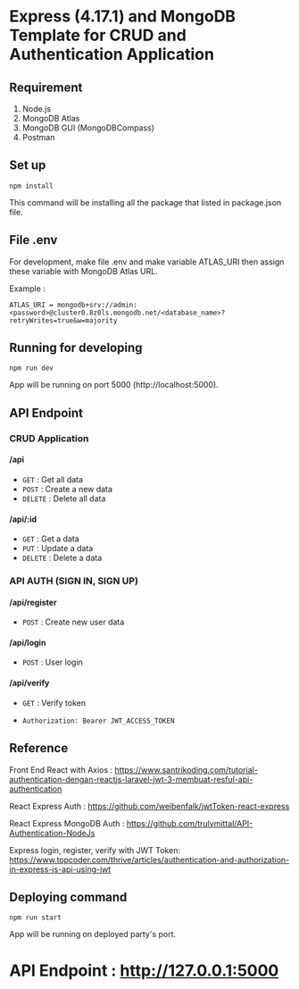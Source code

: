 # Express (4.17.1) and MongoDB Template for CRUD and Authentication Application

## Requirement

1. Node.js
2. MongoDB Atlas
3. MongoDB GUI (MongoDBCompass)
4. Postman

## Set up

`npm install`

This command will be installing all the package that listed in package.json file.

## File .env

For development, make file .env and make variable ATLAS_URI then assign these variable with MongoDB Atlas URL.

Example :

`ATLAS_URI = mongodb+srv://admin:<password>@cluster0.8z0ls.mongodb.net/<database_name>?retryWrites=true&w=majority`

## Running for developing

`npm run dev`

App will be running on port 5000 (http://localhost:5000).

## API Endpoint

### CRUD Application

#### /api

- `GET` : Get all data
- `POST` : Create a new data
- `DELETE` : Delete all data

#### /api/:id

- `GET` : Get a data
- `PUT` : Update a data
- `DELETE` : Delete a data

### API AUTH (SIGN IN, SIGN UP)

#### /api/register

- `POST` : Create new user data

#### /api/login

- `POST` : User login

#### /api/verify

- `GET` : Verify token

- `Authorization: Bearer JWT_ACCESS_TOKEN`

## Reference

Front End React with Axios : https://www.santrikoding.com/tutorial-authentication-dengan-reactjs-laravel-jwt-3-membuat-resful-api-authentication

React Express Auth : https://github.com/weibenfalk/jwtToken-react-express

React Express MongoDB Auth : https://github.com/trulymittal/API-Authentication-NodeJs

Express login, register, verify with JWT Token: https://www.topcoder.com/thrive/articles/authentication-and-authorization-in-express-js-api-using-jwt

## Deploying command

`npm run start`

App will be running on deployed party's port.

# API Endpoint : http://127.0.0.1:5000
